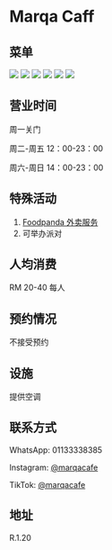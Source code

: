 ﻿# Marqa Caff

## 菜单

<div class="image-slide">
  <img src="https://img.xmummap.com/1_marqacaff_menu1.webp" />
  <img src="https://img.xmummap.com/1_marqacaff_menu2.webp" />
  <img src="https://img.xmummap.com/1_marqacaff_menu3.webp" />
  <img src="https://img.xmummap.com/1_marqacaff_menu4.webp" />
  <img src="https://img.xmummap.com/1_marqacaff_menu5.webp" />
  <img src="https://img.xmummap.com/1_marqacaff_menu6.webp" />
</div>

## 营业时间

周一关门

周二-周五 12：00-23：00

周六-周日 14：00-23：00

## 特殊活动

1. [Foodpanda 外卖服务](https://www.foodpanda.my/restaurant/b7pd/marqa-cafe-sunsuria-city?utm_campaign=google_reserve_place_order_action_CH-SEO_)
2. 可举办派对

## 人均消费

RM 20-40 每人

## 预约情况

不接受预约

## 设施

提供空调

## 联系方式

WhatsApp: 01133338385

Instagram: [@marqacafe](http://instagram.com/marqacafe)

TikTok: [@marqacafe](https://www.tiktok.com/@marqacafe)

## 地址

R.1.20
